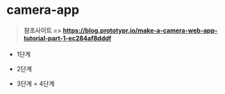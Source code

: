 # camera-app
> #### 참조사이트 => https://blog.prototypr.io/make-a-camera-web-app-tutorial-part-1-ec284af8dddf

* 1단계
 - 2단계
  + 3단계
   = 4단계
